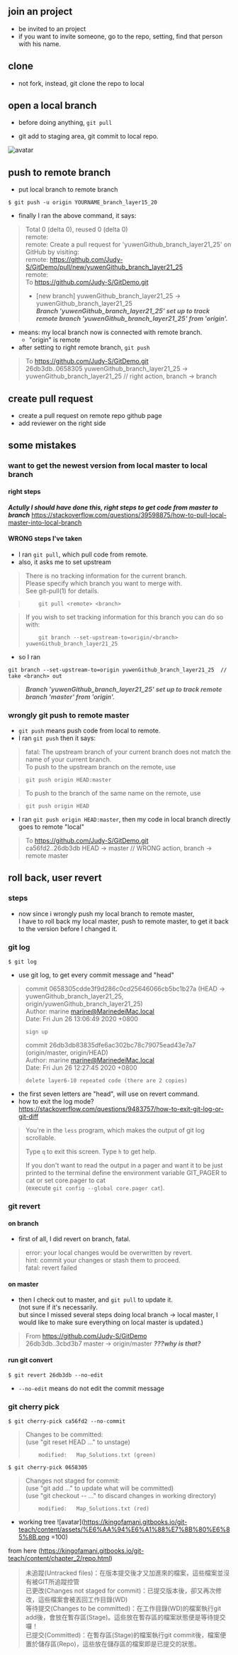 ## join an project
- be invited to an project 
- if you want to invite someone, go to the repo, setting, find that person with his name.

## clone
- not fork, instead, git clone the repo to local

## open a local branch
- before doing anything, ```git pull```

- git add to staging area, git commit to local repo.

![avatar](/pictures/git_workflow.jpg)

## push to remote branch
- put local branch to remote branch

```
$ git push -u origin YOURNAME_branch_layer15_20
```

- finally I ran the above command, it says:
> Total 0 (delta 0), reused 0 (delta 0)     
> remote:      
> remote: Create a pull request for 'yuwenGithub_branch_layer21_25' on GitHub by visiting:     
> remote:      https://github.com/Judy-S/GitDemo/pull/new/yuwenGithub_branch_layer21_25     
> remote:      
> To https://github.com/Judy-S/GitDemo.git     
>  * [new branch]      yuwenGithub_branch_layer21_25 -> yuwenGithub_branch_layer21_25     
> ***Branch 'yuwenGithub_branch_layer21_25' set up to track remote branch 'yuwenGithub_branch_layer21_25' from 'origin'.***     
- means: my local branch now is connected with remote branch.
  - "origin" is remote
- after setting to right remote branch, ```git push```
> To https://github.com/Judy-S/GitDemo.git     
>   26db3db..0658305  yuwenGithub_branch_layer21_25 -> yuwenGithub_branch_layer21_25  // right action, branch -> branch

## create pull request
- create a pull request on remote repo github page
- add reviewer on the right side


## some mistakes
### want to get the newest version from local master to local branch

#### right steps
***Actully I should have done this, right steps to get code from master to branch***
https://stackoverflow.com/questions/39598875/how-to-pull-local-master-into-local-branch

#### WRONG steps I've taken
- I ran ```git pull```, which pull code from remote.
- also, it asks me to set upstream
> There is no tracking information for the current branch.     
> Please specify which branch you want to merge with.     
> See git-pull(1) for details.     

> ```    git pull <remote> <branch>```     

> If you wish to set tracking information for this branch you can do so with:     
> ```     
>     git branch --set-upstream-to=origin/<branch> yuwenGithub_branch_layer21_25     
> ```

- so I ran
```
git branch --set-upstream-to=origin yuwenGithub_branch_layer21_25  // take <branch> out     
```
> ***Branch 'yuwenGithub_branch_layer21_25' set up to track remote branch 'master' from 'origin'.***

### wrongly git push to remote master
- ```git push``` means push code from local to remote.
- I ran ```git push``` then it says:
> fatal: The upstream branch of your current branch does not match the name of your current branch.       
> To push to the upstream branch on the remote, use     

>    ```git push origin HEAD:master```     

> To push to the branch of the same name on the remote, use     

>    ```git push origin HEAD```     
> 
- I ran ```git push origin HEAD:master```, then my code in local branch directly goes to remote "local"
> To https://github.com/Judy-S/GitDemo.git     
>   ca56fd2..26db3db  HEAD -> master     // WRONG action, branch -> remote master

## roll back, user revert

### steps
- now since i wrongly push my local branch to remote master,    
I have to roll back my local master, push to remote master, to get it back to the version before I changed it.

### git log
```
$ git log
```
- use git log, to get every commit message and "head"
> commit 0658305cdde3f9d286c0cd25646066cb5bc1b27a (HEAD -> yuwenGithub_branch_layer21_25, origin/yuwenGithub_branch_layer21_25)   
> Author: marine <marine@MarinedeiMac.local>      
> Date:   Fri Jun 26 13:06:49 2020 +0800      
> 
>     sign up    
> 
> commit 26db3db83835dfe6ac302bc78c79075ead43e7a7 (origin/master, origin/HEAD)    
> Author: marine <marine@MarinedeiMac.local>    
> Date:   Fri Jun 26 12:27:45 2020 +0800    
> 
>     delete layer6-10 repeated code (there are 2 copies)    
- the first seven letters are "head", will use on revert command.
- how to exit the log mode?
https://stackoverflow.com/questions/9483757/how-to-exit-git-log-or-git-diff

> You're in the ```less``` program, which makes the output of git log scrollable.    
> 
> Type ```q``` to exit this screen. Type ```h``` to get help.    
> 
> If you don't want to read the output in a pager and want it to be just printed to the terminal define the environment variable GIT_PAGER to cat or set core.pager to cat   
> (execute ```git config --global core.pager cat```).    

### git revert

#### on branch
- first of all, I did revert on branch, fatal.
> error: your local changes would be overwritten by revert.   
> hint: commit your changes or stash them to proceed.   
> fatal: revert failed   

#### on master
- then I check out to master, and ```git pull``` to update it.     
(not sure if it's necessarily.     
but since I missed several steps doing local branch -> local master, I would like to make sure everything on local master is updated.)
> From https://github.com/Judy-S/GitDemo    
>   26db3db..3cbd3b7  master     -> origin/master
***???why is that?***

#### run git convert

```
$ git revert 26db3db --no-edit
```
- ```--no-edit``` means do not edit the commit message


### git cherry pick

```
$ git cherry-pick ca56fd2 --no-commit
```
> Changes to be committed:   
>   (use "git reset HEAD <file>..." to unstage)   
> 
>         modified:   Map_Solutions.txt (green)    

```
$ git cherry-pick 0658305
```
> Changes not staged for commit:    
>   (use "git add <file>..." to update what will be committed)    
>   (use "git checkout -- <file>..." to discard changes in working directory)    
> 
>         modified:   Map_Solutions.txt (red)   

- working tree
![avatar](https://kingofamani.gitbooks.io/git-teach/content/assets/%E6%AA%94%E6%A1%88%E7%8B%80%E6%85%8B.png =100)

from here (https://kingofamani.gitbooks.io/git-teach/content/chapter_2/repo.html)

> 未追蹤(Untracked files)：在版本提交後才又加進來的檔案，這些檔案並沒有被GIT所追蹤控管   
> 已更改(Changes not staged for commit)：已提交版本後，卻又再次修改，這些檔案會被丟回工作目錄(WD)   
> 等待提交(Changes to be committed)：在工作目錄(WD)的檔案執行git add後，會放在暫存區(Stage)。這些放在暫存區的檔案狀態便是等待提交囉！   
> 已提交(Committed)：在暫存區(Stage)的檔案執行git commit後，檔案便置於儲存區(Repo)，這些放在儲存區的檔案即是已提交的狀態。    





